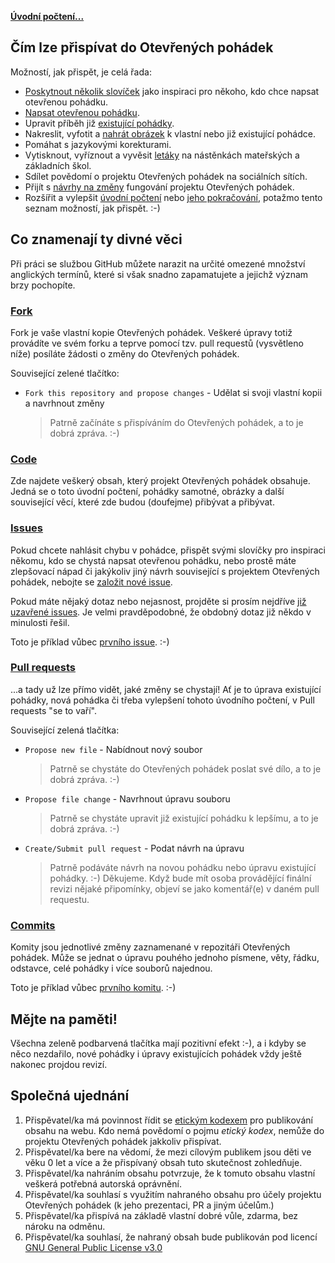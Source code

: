 **[Úvodní počtení...](/README.md)**

## Čím lze přispívat do Otevřených pohádek

Možností, jak přispět, je celá řada:

- [Poskytnout několik slovíček](https://github.com/fivaldi/otevrene-pohadky/issues/new?title=Slovíčka%20do%20pohádky) jako inspiraci pro někoho, kdo chce napsat otevřenou pohádku.
- [Napsat otevřenou pohádku](https://github.com/fivaldi/otevrene-pohadky/new/master/pohadky?filename=pohadky/Nová%20pohádka.md).
- Upravit příběh již [existující pohádky](/pohadky).
- Nakreslit, vyfotit a [nahrát obrázek](https://github.com/fivaldi/otevrene-pohadky/upload/master/obrazky) k vlastní nebo již existující pohádce.
- Pomáhat s jazykovými korekturami.
- Vytisknout, vyříznout a vyvěsit [letáky](/ostatni/otevrene-pohadky.pdf) na nástěnkách mateřských a základních škol.
- Sdílet povědomí o projektu Otevřených pohádek na sociálních sítích.
- Přijít s [návrhy na změny](https://github.com/fivaldi/otevrene-pohadky/issues/new?title=Návrh%20na%20zlepšení) fungování projektu Otevřených pohádek.
- Rozšířit a vylepšit [úvodní počtení](https://github.com/fivaldi/otevrene-pohadky/edit/master/README.md) nebo [jeho pokračování](https://github.com/fivaldi/otevrene-pohadky/edit/master/README_pokracovani.md), potažmo tento seznam možností, jak přispět. :-)

## Co znamenají ty divné věci

Při práci se službou GitHub můžete narazit na určité omezené množství anglických termínů, které si však snadno zapamatujete a jejichž význam brzy pochopíte.

### [Fork](https://github.com/fivaldi/otevrene-pohadky/network/members)

Fork je vaše vlastní kopie Otevřených pohádek. Veškeré úpravy totiž provádíte ve svém forku a teprve pomocí tzv. pull requestů (vysvětleno níže) posíláte žádosti o změny do Otevřených pohádek.

Související zelené tlačítko:

- `Fork this repository and propose changes` - Udělat si svoji vlastní kopii a navrhnout změny
    > Patrně začínáte s přispíváním do Otevřených pohádek, a to je dobrá zpráva. :-)

### [Code](https://github.com/fivaldi/otevrene-pohadky)

Zde najdete veškerý obsah, který projekt Otevřených pohádek obsahuje. Jedná se o toto úvodní počtení, pohádky samotné, obrázky a další související věcí, které zde budou (doufejme) přibývat a přibývat.

### [Issues](https://github.com/fivaldi/otevrene-pohadky/issues)

Pokud chcete nahlásit chybu v pohádce, přispět svými slovíčky pro inspiraci někomu, kdo se chystá napsat otevřenou pohádku, nebo prostě máte zlepšovací nápad či jakýkoliv jiný návrh související s projektem Otevřených pohádek, nebojte se [založit nové issue](https://github.com/fivaldi/otevrene-pohadky/issues/new).

Pokud máte nějaký dotaz nebo nejasnost, projděte si prosím nejdříve [již uzavřené issues](https://github.com/fivaldi/otevrene-pohadky/issues?q=is%3Aissue+is%3Aclosed). Je velmi pravděpodobné, že obdobný dotaz již někdo v minulosti řešil.

Toto je příklad vůbec [prvního issue](https://github.com/fivaldi/otevrene-pohadky/issues/1). :-)

### [Pull requests](https://github.com/fivaldi/otevrene-pohadky/pulls)

...a tady už lze přímo vidět, jaké změny se chystají! Ať je to úprava existující pohádky, nová pohádka či třeba vylepšení tohoto úvodního počtení, v Pull requests "se to vaří".

Související zelená tlačítka:

- `Propose new file` - Nabídnout nový soubor
    > Patrně se chystáte do Otevřených pohádek poslat své dílo, a to je dobrá zpráva. :-)
- `Propose file change` - Navrhnout úpravu souboru
    > Patrně se chystáte upravit již existující pohádku k lepšímu, a to je dobrá zpráva. :-)
- `Create/Submit pull request` - Podat návrh na úpravu
    > Patrně podáváte návrh na novou pohádku nebo úpravu existující pohádky. :-) Děkujeme. Když bude mít osoba provádějící finální revizi nějaké připomínky, objeví se jako komentář(e) v daném pull requestu.

### [Commits](https://github.com/fivaldi/otevrene-pohadky/pulls)

Komity jsou jednotlivé změny zaznamenané v repozitáři Otevřených pohádek. Může se jednat o úpravu pouhého jednoho písmene, věty, řádku, odstavce, celé pohádky i více souborů najednou.

Toto je příklad vůbec [prvního komitu](https://github.com/fivaldi/otevrene-pohadky/commit/5c9f3a77269595027ba516187788c912132c5224). :-)

## Mějte na paměti!

Všechna zeleně podbarvená tlačítka mají pozitivní efekt :-), a i kdyby se něco nezdařilo, nové pohádky i úpravy existujících pohádek vždy ještě nakonec projdou revizí.

## Společná ujednání

1) Přispěvatel/ka má povinnost řídit se [etickým kodexem](https://cs.wikipedia.org/wiki/Etický_kodex) pro publikování obsahu na webu. Kdo nemá povědomí o pojmu *etický kodex*, nemůže do projektu Otevřených pohádek jakkoliv přispívat.
1) Přispěvatel/ka bere na vědomí, že mezi cílovým publikem jsou děti ve věku 0 let a více a že přispívaný obsah tuto skutečnost zohledňuje.
1) Přispěvatel/ka nahráním obsahu potvrzuje, že k tomuto obsahu vlastní veškerá potřebná autorská oprávnění.
1) Přispěvatel/ka souhlasí s využitím nahraného obsahu pro účely projektu Otevřených pohádek (k jeho prezentaci, PR a jiným účelům.)
1) Přispěvatel/ka přispívá na základě vlastní dobré vůle, zdarma, bez nároku na odměnu.
1) Přispěvatel/ka souhlasí, že nahraný obsah bude publikován pod licencí [GNU General Public License v3.0](/LICENSE)
